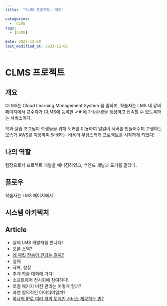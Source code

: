```yaml
---
title:  "CLMS 프로젝트: 개요" 

categories:
  -  CLMS
tags:
  - [CLMS]

date: 2023-12-08
last_modified_at: 2023-12-08
---
```

# CLMS 프로젝트
## 개요
CLMS는 Cloud Learning Management System 을 말하며, 학습자는 LMS 내 강의 페이지에서 교수자가 CLMS에 등록한 서버에 가상환경을 생성하고 접속할 수 있도록하는 서비스이다. 

학과 실습 조교님이 학생들을 위해 도커를 이용하여 일일이 서버를 만들어주며 고생하는 모습과 AWS를 이용하며 발생하는 비용이 부담스러워 프로잭트를 시작하게 되었다! 

## 나의 역할
팀장으로서 프로젝트 개발을 매니징하였고, 백엔드 개발과 도커를 맡았다.

## 플로우
학습자는 LMS 페이지에서 

## 시스템 아키텍처

## Article
- 실제 LMS 개발자를 만나다! 
- 오픈 스택?
- [왜 패킷 전송이 안되는 걸까?](https://donghyeonkang.github.io/CLMS/ch2/)
- 실패
- 극복, 성장
- 추계 학술 대회에 가다!
- 소프트웨어 전시회에 참여하다!
- 로컬 패키지 버전 관리는 어떻게 할까? 
- 과연 창의적인 아이디어일까?
- [하나의 IP로 여러 개의 도메인 서비스 제공하는 법?]()